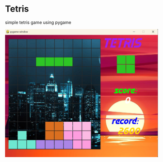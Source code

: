 # Tetris
simple tetris game using pygame

![alt text](https://github.com/ada1027/Tetris/blob/main/Screenshot.png) 

